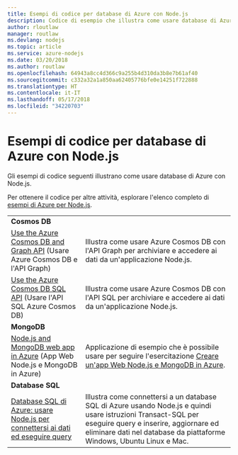 ```yaml
---
title: Esempi di codice per database di Azure con Node.js
description: Codice di esempio che illustra come usare database di Azure con Node.js.
author: rloutlaw
manager: routlaw
ms.devlang: nodejs
ms.topic: article
ms.service: azure-nodejs
ms.date: 03/20/2018
ms.author: routlaw
ms.openlocfilehash: 64943a8cc4d366c9a255b4d310da3b8e7b61af40
ms.sourcegitcommit: c332a32a1a850aa62405776bfe0e14251f722888
ms.translationtype: HT
ms.contentlocale: it-IT
ms.lasthandoff: 05/17/2018
ms.locfileid: "34220703"
---
```

# <a name="azure-databases-with-nodejs-code-samples"></a>Esempi di codice per database di Azure con Node.js

Gli esempi di codice seguenti illustrano come usare database di Azure con Node.js.

Per ottenere il codice per altre attività, esplorare l'elenco completo di [esempi di Azure per Node.js](https://azure.microsoft.com/resources/samples/?term=nodejs).

| | |
|---|---|
| **Cosmos DB** ||
| [Use the Azure Cosmos DB and Graph API](https://azure.microsoft.com/resources/samples/azure-cosmos-db-graph-nodejs-getting-started/) (Usare Azure Cosmos DB e l'API Graph) | Illustra come usare Azure Cosmos DB con l'API Graph per archiviare e accedere ai dati da un'applicazione Node.js. |
| [Use the Azure Cosmos DB SQL API](https://azure.microsoft.com/resources/samples/azure-cosmos-db-documentdb-nodejs-getting-started/) (Usare l'API SQL Azure Cosmos DB) | Illustra come usare Azure Cosmos DB con l'API SQL per archiviare e accedere ai dati da un'applicazione Node.js. |
| **MongoDB** ||
| [Node.js and MongoDB web app in Azure](https://azure.microsoft.com/resources/samples/meanjs/) (App Web Node.js e MongoDB in Azure) | Applicazione di esempio che è possibile usare per seguire l'esercitazione [Creare un'app Web Node.js e MongoDB in Azure](http://docs.microsoft.com/azure/app-service-web/app-service-web-tutorial-nodejs-mongodb-app?toc=/azure/node/toc.json&bc=/azure/node/toc.json). |
| **Database SQL** ||
| [Database SQL di Azure: usare Node.js per connettersi ai dati ed eseguire query](https://docs.microsoft.com/azure/sql-database/sql-database-connect-query-nodejs) | Illustra come connettersi a un database SQL di Azure usando Node.js e quindi usare istruzioni Transact-SQL per eseguire query e inserire, aggiornare ed eliminare dati nel database da piattaforme Windows, Ubuntu Linux e Mac. |
